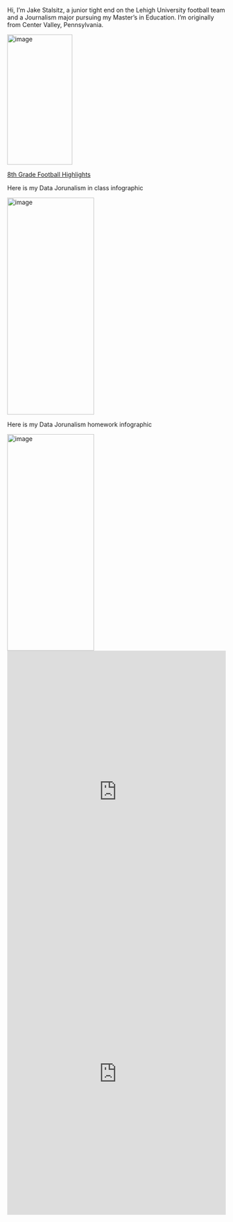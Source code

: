 Hi, I’m Jake Stalsitz, a junior tight end on the Lehigh University football team and a Journalism major pursuing my Master’s in Education. I’m originally from Center Valley, Pennsylvania.

<img width="150" height="300" alt="image" src="https://github.com/user-attachments/assets/6b897fd8-e91c-4742-9da0-79060bf7e3c1" />

[8th Grade Football Highlights](http://www.hudl.com/video/3/11794418/5d0278015eedad0e3054c547)

Here is my Data Jorunalism in class infographic

<img width="200" height="500" alt="image" src="https://github.com/user-attachments/assets/3b7afad8-1b21-42fa-a04c-20184ffd1358" />

Here is my Data Jorunalism homework infographic

<img width="200" height="499" alt="image" src="https://github.com/user-attachments/assets/c806ce11-4619-4c6b-aa96-8d91dec8ffdb" />

<iframe src='https://cdn.knightlab.com/libs/timeline3/latest/embed/index.html?source=v2%3A2PACX-1vS-dAA6fholGIMhiSTVId8vUG5z-vtA3eU21dyLl8dtEezH-pRxa5cDrXCPzuSHP4fR2BxYODkCajjQ&font=Default&lang=en&initial_zoom=2&width=100%25&height=650' width='100%' height='650' webkitallowfullscreen mozallowfullscreen allowfullscreen frameborder='0'></iframe>

<iframe src='https://cdn.knightlab.com/libs/timeline3/latest/embed/index.html?source=v2%3A2PACX-1vTGjwv7JHhgrSrZON5ZgD1iKpem5OLc9zz9Plpja6DUU1F1pOp0By_STGAhJZMug6Jl44QHkP_eEi6y&font=Default&lang=en&initial_zoom=2&width=100%25&height=650' width='100%' height='650' webkitallowfullscreen mozallowfullscreen allowfullscreen frameborder='0'></iframe>

